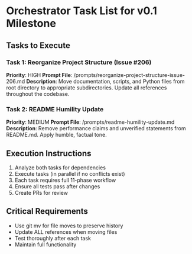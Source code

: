 # Orchestrator Task List for v0.1 Milestone

## Tasks to Execute

### Task 1: Reorganize Project Structure (Issue #206)
**Priority**: HIGH
**Prompt File**: /prompts/reorganize-project-structure-issue-206.md
**Description**: Move documentation, scripts, and Python files from root directory to appropriate subdirectories. Update all references throughout the codebase.

### Task 2: README Humility Update
**Priority**: MEDIUM
**Prompt File**: /prompts/readme-humility-update.md
**Description**: Remove performance claims and unverified statements from README.md. Apply humble, factual tone.

## Execution Instructions

1. Analyze both tasks for dependencies
2. Execute tasks (in parallel if no conflicts exist)
3. Each task requires full 11-phase workflow
4. Ensure all tests pass after changes
5. Create PRs for review

## Critical Requirements

- Use git mv for file moves to preserve history
- Update ALL references when moving files
- Test thoroughly after each task
- Maintain full functionality
